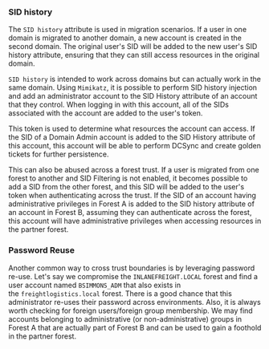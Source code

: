 ### SID history 

The `SID history` attribute is used in migration scenarios. If a user in one domain is migrated to another domain, a new account is created in the second domain. The original user's SID will be added to the new user's SID history attribute, ensuring that they can still access resources in the original domain.

`SID history` is intended to work across domains but can actually work in the same domain. Using `Mimikatz`, it is possible to perform SID history injection and add an administrator account to the SID History attribute of an account that they control. When logging in with this account, all of the SIDs associated with the account are added to the user's token.

This token is used to determine what resources the account can access. If the SID of a Domain Admin account is added to the SID History attribute of this account, this account will be able to perform DCSync and create golden tickets for further persistence.

This can also be abused across a forest trust. If a user is migrated from one forest to another and SID Filtering is not enabled, it becomes possible to add a SID from the other forest, and this SID will be added to the user's token when authenticating across the trust. If the SID of an account having administrative privileges in Forest A is added to the SID history attribute of an account in Forest B, assuming they can authenticate across the forest, this account will have administrative privileges when accessing resources in the partner forest.

### Password Reuse

Another common way to cross trust boundaries is by leveraging password re-use. Let's say we compromise the `INLANEFREIGHT.LOCAL` forest and find a user account named `BSIMMONS_ADM` that also exists in the `freightlogistics.local` forest. There is a good chance that this administrator re-uses their password across environments. Also, it is always worth checking for foreign users/foreign group membership. We may find accounts belonging to administrative (or non-administrative) groups in Forest A that are actually part of Forest B and can be used to gain a foothold in the partner forest.
